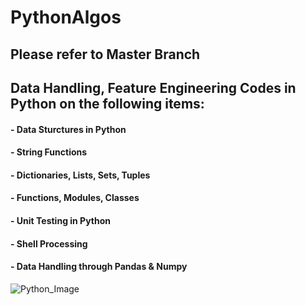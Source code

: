 # PythonAlgos

## Please refer to Master Branch
## Data Handling, Feature Engineering Codes in Python on the following items:
#### - Data Sturctures in Python
#### - String Functions
#### - Dictionaries, Lists, Sets, Tuples
#### - Functions, Modules, Classes
#### - Unit Testing in Python
#### - Shell Processing 
#### - Data Handling through Pandas & Numpy
![Python_Image](https://user-images.githubusercontent.com/19888412/129482196-1a12f45e-feb6-4543-b632-b58bb37b92fb.png)


